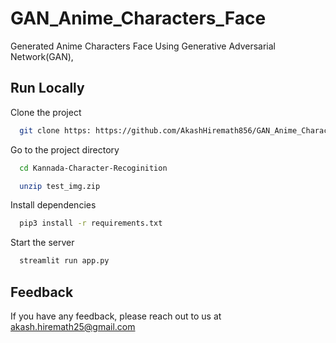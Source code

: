 # GAN_Anime_Characters_Face

Generated Anime Characters Face Using Generative Adversarial Network(GAN),

## Run Locally

Clone the project

```bash
  git clone https: https://github.com/AkashHiremath856/GAN_Anime_Characters_Face.git
```

Go to the project directory

```bash
  cd Kannada-Character-Recoginition
```

```bash
  unzip test_img.zip
```

Install dependencies

```bash
  pip3 install -r requirements.txt
```

Start the server

```bash
  streamlit run app.py
```

## Feedback

If you have any feedback, please reach out to us at akash.hiremath25@gmail.com

</div>
